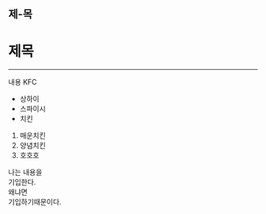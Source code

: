 ## 제-목
# 제목
---
내용 KFC
* 상하이
* 스파이시
* 치킨
1. 매운치킨
2. 양념치킨
3. 호호호


나는 내용을<br/>
기입한다.<br/>
왜냐면<br/>
기입하기때문이다.<br/>
